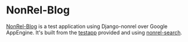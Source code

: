 # NonRel-Blog

[NonRel-Blog](http://nonrel-blog.appspot.com/) is a test application using Django-nonrel over Google AppEngine.
It's built from the [testapp](https://github.com/django-nonrel/django-testapp) provided and using [nonrel-search](https://github.com/django-nonrel/nonrel-search).

